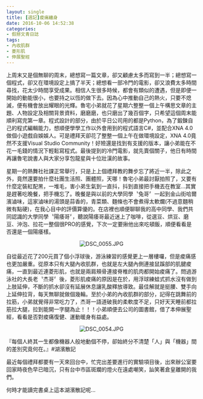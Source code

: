 ```yaml
---
layout: single
title: [週記]痠痛纏身
date: 2016-10-06 14:52:38
categories:
- 假掰文青日誌
tags:
- 內收肌群
- 菱形肌
- 伸展聖經
---
```

上周末又是個無聊的周末，總想寫一篇文章，卻又顧慮太多而寫到一半；總想寫一個程式，卻又在環境設定上搞了半天；總想看一部冷門的電影，卻又浪費太多時間尋找，花太少時間享受成果。相信人生很多時候，都會有類似的遭遇，但是即便一開始的動能很小，也要持之以恆的做下去。因為心中推動自己的熱火，只要不熄滅，便有機會放出耀眼的光輝。魯宅小弟就花了星期六整整一個上午構思文章的主題、人物設定及相關背景資料，磨磨磨，也只磨出了幾百個字，只希望這個周末能順利寫完第一章。程式設計的部分，由於平日公司用的都是Python，為了鍛鍊自己的程式編輯能力，想順便學學工作以外會用到的程式語言C#，並配合XNA 4.0做個小遊戲自娛娛人。可是禮拜天卻花了整整一個上午在做環境設定，XNA 4.0竟然不支援Visual Studio Community！好險還是找到有支援的版本，讓小弟能在不花一毛錢的情況下輕鬆寫程式。最後提到的冷門電影，就先賣個關子，他日有時間再讓魯宅說書人與大家分享包龍星與十位壯漢的故事。

星期一的熱舞社社課正常舉行，只是上上個禮拜教的舞步忘了將近一半，除此之外，竟然還要拍什麼社團生活照、團體照，天哪！魯宅小弟最討厭拍照了，又要有什麼定裝紅配黑，一堆毛，害小弟生氣到一直抖，抖到直接把手機丟在教室...其實是趕著吃晚餐，把手機忘了。晚餐是與以前的大學同學〝兔哥〞一起到金山街哈爾濱滷味，這家滷味的湯頭是蒜香的，青菜類、麵條也不會煮得太軟爛(不過意麵稍微有點硬)，在我心目中的評價算優的。在店裡也順便聊聊我的高中同學、我們共同認識的大學同學〝陽痿哥〞，聽說陽痿哥最近迷上了咖啡，從選豆、烘豆、磨豆、沖泡、拉花一整個很PRO的感覺，下次一定要揪他出來吃頓飯，順便看看是否還是一個陽痿樣。

<p style="text-align:center"><img alt="DSC_0055.JPG" src="https://pic.pimg.tw/kwbuster/1475771266-3514024222_n.jpg?v=1475771272" title="DSC_0055.JPG"></p>

自從最近花了200元買了個小浮球後，游泳練習的感覺更上一層樓囉，但是痠痛感也更加嚴重。從原本只有大腿內收肌群，也就是左大腿內側連接鼠蹊部的肌腱痠痛，一直到最近連菱形肌，也就是兩肩頰骨連接脊椎的肌肉都開始痠痛了。問過游泳社的大長老〝杰哥〞後，菱形肌痠痛的原因是在於，用浮球練蛙式抓水沒有做到上肢延伸，不斷的抓水卻沒有延展休息讓乳酸釋放導致。最佳解就是挺腰、雙手向上延伸拉背，每天無聊就做個幾輪。至於小弟的內收肌群的部分，記得在跳舞前的拉筋，小弟就覺得非常吃力了，杰哥一語道破我的柔軟度不足，只好天天睡前都拉筋拉大腿，拉到能開一字腿為止！！！小弟順便去公司的圖書館，借了本伸展聖經，看看是否對痠痛復健、運動暖身有益處。

<p style="text-align:center"><img alt="DSC_0054.JPG" src="https://pic.pimg.tw/kwbuster/1475771266-3818636952_n.jpg?v=1475771272" title="DSC_0054.JPG"></p>

『每個人終其一生都像機器人般地動個不停，卻始終分不清楚「人」與「機器」間的差別究竟何在。』#湖濱散記

最近每個禮拜都要有一天來回台中，忙完出差要進行的實驗項目後，出來辦公室要回家時夜色早已暗沉，只有台中市區斑斕的燈火在遠處嘲笑，訕笑著倉皇離開的我們。

何時才能讀完書桌上這本湖濱散記呢...

